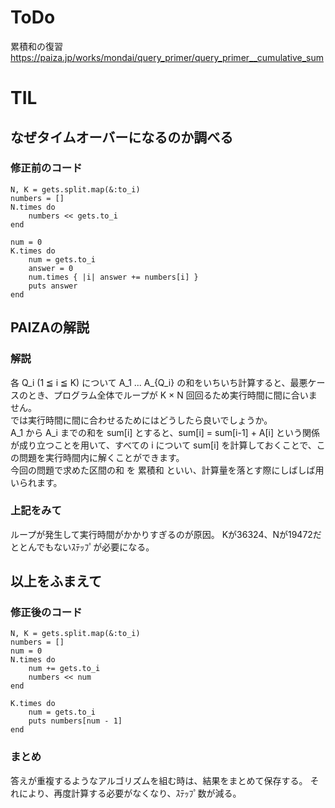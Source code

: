 # ToDo
累積和の復習<br>
https://paiza.jp/works/mondai/query_primer/query_primer__cumulative_sum

# TIL
## なぜタイムオーバーになるのか調べる
### 修正前のコード
```
N, K = gets.split.map(&:to_i)
numbers = []
N.times do
    numbers << gets.to_i
end

num = 0
K.times do
    num = gets.to_i
    answer = 0
    num.times { |i| answer += numbers[i] }
    puts answer
end
```
## PAIZAの解説
### 解説
各 Q_i (1 ≦ i ≦ K) について A_1 ... A_{Q_i} の和をいちいち計算すると、最悪ケースのとき、プログラム全体でループが K × N 回回るため実行時間に間に合いません。<br>
では実行時間に間に合わせるためにはどうしたら良いでしょうか。<br>
A_1 から A_i までの和を sum[i] とすると、sum[i] = sum[i-1] + A[i] という関係が成り立つことを用いて、すべての i について sum[i] を計算しておくことで、この問題を実行時間内に解くことができます。<br>
今回の問題で求めた区間の和 を 累積和 といい、計算量を落とす際にしばしば用いられます。

### 上記をみて
ループが発生して実行時間がかかりすぎるのが原因。
Kが36324、Nが19472だととんでもないｽﾃｯﾌﾟが必要になる。

## 以上をふまえて
### 修正後のコード
```
N, K = gets.split.map(&:to_i)
numbers = []
num = 0
N.times do
    num += gets.to_i
    numbers << num
end

K.times do
    num = gets.to_i
    puts numbers[num - 1]
end
```
### まとめ
答えが重複するようなアルゴリズムを組む時は、結果をまとめて保存する。
それにより、再度計算する必要がなくなり、ｽﾃｯﾌﾟ数が減る。